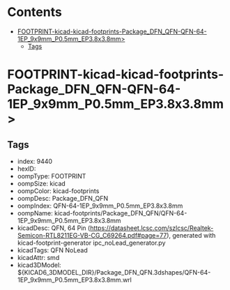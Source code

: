 



Contents
========

* [FOOTPRINT-kicad-kicad-footprints-Package_DFN_QFN-QFN-64-1EP_9x9mm_P0.5mm_EP3.8x3.8mm>](#footprint-kicad-kicad-footprints-package_dfn_qfn-qfn-64-1ep_9x9mm_p05mm_ep38x38mm)
	* [Tags](#tags)

# FOOTPRINT-kicad-kicad-footprints-Package_DFN_QFN-QFN-64-1EP_9x9mm_P0.5mm_EP3.8x3.8mm>

## Tags

- index: 9440
- hexID: 
- oompType: FOOTPRINT
- oompSize: kicad
- oompColor: kicad-footprints
- oompDesc: Package_DFN_QFN
- oompIndex: QFN-64-1EP_9x9mm_P0.5mm_EP3.8x3.8mm
- oompName: kicad-footprints/Package_DFN_QFN/QFN-64-1EP_9x9mm_P0.5mm_EP3.8x3.8mm
- kicadDesc: QFN, 64 Pin (https://datasheet.lcsc.com/szlcsc/Realtek-Semicon-RTL8211EG-VB-CG_C69264.pdf#page=77), generated with kicad-footprint-generator ipc_noLead_generator.py
- kicadTags: QFN NoLead
- kicadAttr: smd
- kicad3DModel: ${KICAD6_3DMODEL_DIR}/Package_DFN_QFN.3dshapes/QFN-64-1EP_9x9mm_P0.5mm_EP3.8x3.8mm.wrl
